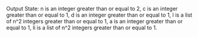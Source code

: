 Output State: n is an integer greater than or equal to 2, c is an integer greater than or equal to 1, d is an integer greater than or equal to 1, l is a list of n^2 integers greater than or equal to 1, a is an integer greater than or equal to 1, li is a list of n^2 integers greater than or equal to 1.